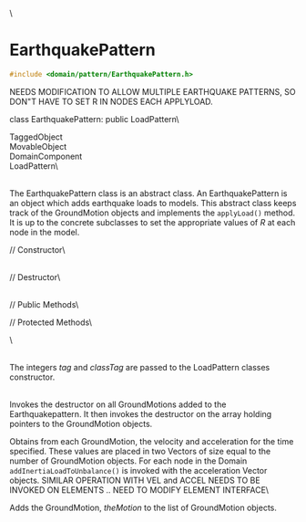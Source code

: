 \
# EarthquakePattern 

```cpp
#include <domain/pattern/EarthquakePattern.h>
```
NEEDS MODIFICATION TO ALLOW MULTIPLE EARTHQUAKE PATTERNS, SO DON"T HAVE
TO SET R IN NODES EACH APPLYLOAD.

class EarthquakePattern: public LoadPattern\

TaggedObject\
MovableObject\
DomainComponent\
LoadPattern\

\
The EarthquakePattern class is an abstract class. An EarthquakePattern
is an object which adds earthquake loads to models. This abstract class
keeps track of the GroundMotion objects and implements the `applyLoad()`
method. It is up to the concrete subclasses to set the appropriate
values of *R* at each node in the model.

// Constructor\

\
// Destructor\

\
// Public Methods\

// Protected Methods\

\

\
The integers *tag* and *classTag* are passed to the LoadPattern classes
constructor.

\
Invokes the destructor on all GroundMotions added to the
Earthquakepattern. It then invokes the destructor on the array holding
pointers to the GroundMotion objects.

Obtains from each GroundMotion, the velocity and acceleration for the
time specified. These values are placed in two Vectors of size equal to
the number of GroundMotion objects. For each node in the Domain
`addInertiaLoadToUnbalance()` is invoked with the acceleration Vector
objects. SIMILAR OPERATION WITH VEL and ACCEL NEEDS TO BE INVOKED ON
ELEMENTS .. NEED TO MODIFY ELEMENT INTERFACE\

Adds the GroundMotion, *theMotion* to the list of GroundMotion objects.
